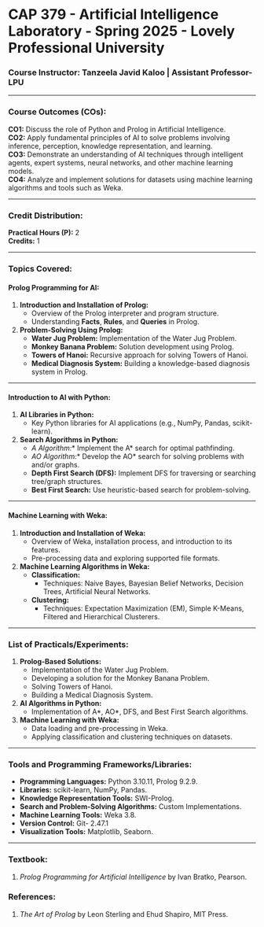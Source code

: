 # CAP 379 - Artificial Intelligence Laboratory - Spring 2025 - Lovely Professional University
### **Course Instructor: Tanzeela Javid Kaloo | Assistant Professor-LPU**

---
### **Course Outcomes (COs):**  
**CO1:** Discuss the role of Python and Prolog in Artificial Intelligence.  
**CO2:** Apply fundamental principles of AI to solve problems involving inference, perception, knowledge representation, and learning.  
**CO3:** Demonstrate an understanding of AI techniques through intelligent agents, expert systems, neural networks, and other machine learning models.  
**CO4:** Analyze and implement solutions for datasets using machine learning algorithms and tools such as Weka.  

---
### **Credit Distribution:**  
**Practical Hours (P):** 2  
 **Credits:** 1  

---
### **Topics Covered:**  
#### **Prolog Programming for AI:**  
1. **Introduction and Installation of Prolog:**  
   - Overview of the Prolog interpreter and program structure.  
   - Understanding **Facts**, **Rules**, and **Queries** in Prolog.  
2. **Problem-Solving Using Prolog:**  
   - **Water Jug Problem:** Implementation of the Water Jug Problem.  
   - **Monkey Banana Problem:** Solution development using Prolog.  
   - **Towers of Hanoi:** Recursive approach for solving Towers of Hanoi.  
   - **Medical Diagnosis System:** Building a knowledge-based diagnosis system in Prolog.  
---
#### **Introduction to AI with Python:**  
1. **AI Libraries in Python:**  
   - Key Python libraries for AI applications (e.g., NumPy, Pandas, scikit-learn).  
2. **Search Algorithms in Python:**  
   - **A* Algorithm:** Implement the A* search for optimal pathfinding.  
   - **AO* Algorithm:** Develop the AO* search for solving problems with and/or graphs.  
   - **Depth First Search (DFS):** Implement DFS for traversing or searching tree/graph structures.  
   - **Best First Search:** Use heuristic-based search for problem-solving.  
---
#### **Machine Learning with Weka:**  
1. **Introduction and Installation of Weka:**  
   - Overview of Weka, installation process, and introduction to its features.  
   - Pre-processing data and exploring supported file formats.  
2. **Machine Learning Algorithms in Weka:**  
   - **Classification:**  
     - Techniques: Naive Bayes, Bayesian Belief Networks, Decision Trees, Artificial Neural Networks.  
   - **Clustering:**  
     - Techniques: Expectation Maximization (EM), Simple K-Means, Filtered and Hierarchical Clusterers.  
---
### **List of Practicals/Experiments:**  
1. **Prolog-Based Solutions:**  
   - Implementation of the Water Jug Problem.  
   - Developing a solution for the Monkey Banana Problem.  
   - Solving Towers of Hanoi.  
   - Building a Medical Diagnosis System.  
2. **AI Algorithms in Python:**  
   - Implementation of A*, AO*, DFS, and Best First Search algorithms.  
3. **Machine Learning with Weka:**  
   - Data loading and pre-processing in Weka.  
   - Applying classification and clustering techniques on datasets.  
---
### **Tools and Programming Frameworks/Libraries:**  
- **Programming Languages:** Python 3.10.11, Prolog 9.2.9.  
- **Libraries:** scikit-learn, NumPy, Pandas.  
- **Knowledge Representation Tools:** SWI-Prolog.  
- **Search and Problem-Solving Algorithms:** Custom Implementations.  
- **Machine Learning Tools:** Weka 3.8.
- **Version Control:** Git- 2.47.1
- **Visualization Tools:** Matplotlib, Seaborn.
---
### **Textbook:**  
1. *Prolog Programming for Artificial Intelligence* by Ivan Bratko, Pearson.  
### **References:**  
1. *The Art of Prolog* by Leon Sterling and Ehud Shapiro, MIT Press.
